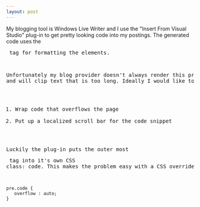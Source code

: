 ```yaml
---
layout: post
---
```

My blogging tool is Windows Live Writer and I use the "Insert From Visual Studio" plug-in to get pretty looking code into my postings. The generated code uses the <pre> tag for formatting the elements.  

Unfortunately my blog provider doesn't always render this properly and will clip text that is too long. Ideally I would like to either

  1. Wrap code that overflows the page 
  2. Put up a localized scroll bar for the code snippet 

Luckily the plug-in puts the outer most <pre> tag into it's own CSS class: code. This makes the problem easy with a CSS override.

    pre.code {  
       overflow : auto;  
    }

